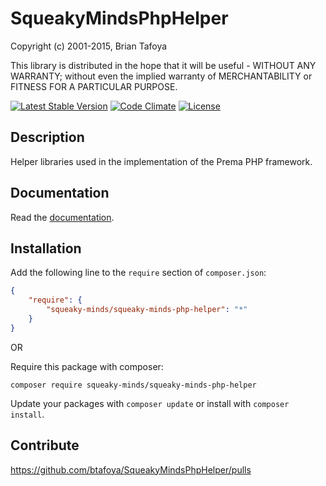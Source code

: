 # SqueakyMindsPhpHelper

Copyright (c) 2001-2015, Brian Tafoya

This library is distributed in the hope that it will be useful - WITHOUT ANY WARRANTY; without even the implied warranty of MERCHANTABILITY or FITNESS FOR A PARTICULAR PURPOSE.

[![Latest Stable Version](https://poser.pugx.org/squeaky-minds/squeaky-minds-php-helper/version)](https://packagist.org/packages/squeaky-minds/squeaky-minds-php-helper)
[![Code Climate](https://codeclimate.com/github/btafoya/SqueakyMindsPhpHelper/badges/gpa.svg)](https://codeclimate.com/github/btafoya/SqueakyMindsPhpHelper)
[![License](https://poser.pugx.org/squeaky-minds/squeaky-minds-php-helper/license.svg)](https://packagist.org/packages/squeaky-minds/squeaky-minds-php-helper)

## Description

Helper libraries used in the implementation of the Prema PHP framework.

## Documentation

Read the [documentation](http://htmlpreview.github.io/?https://github.com/btafoya/SqueakyMindsPhpHelper/blob/master/docs/index.html).

## Installation

Add the following line to the `require` section of `composer.json`:

```json
{
    "require": {
        "squeaky-minds/squeaky-minds-php-helper": "*"
    }
}
```

OR

Require this package with composer:
```
composer require squeaky-minds/squeaky-minds-php-helper
```

Update your packages with ```composer update``` or install with ```composer install```.

## Contribute

https://github.com/btafoya/SqueakyMindsPhpHelper/pulls